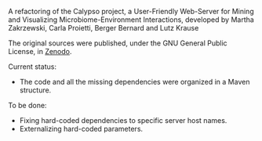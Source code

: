 A refactoring of the Calypso project, a User-Friendly Web-Server for Mining and Visualizing Microbiome-Environment Interactions, developed by Martha Zakrzewski, Carla Proietti, Berger  Bernard and Lutz Krause

The original sources were published, under the GNU General Public License, in [Zenodo](https://zenodo.org/record/50931).

Current status:

- The code and all the missing dependencies were organized in a Maven structure.

To be done:

- Fixing hard-coded dependencies to specific server host names.
- Externalizing hard-coded parameters.
